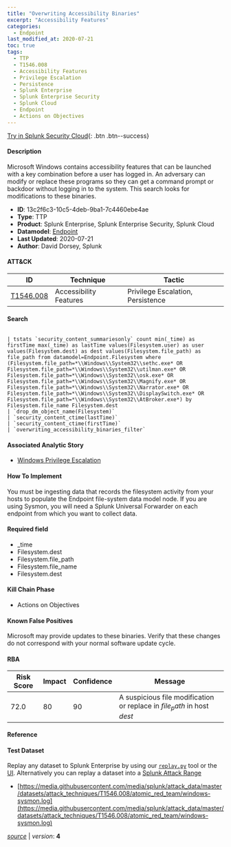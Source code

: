 ```yaml
---
title: "Overwriting Accessibility Binaries"
excerpt: "Accessibility Features"
categories:
  - Endpoint
last_modified_at: 2020-07-21
toc: true
tags:
  - TTP
  - T1546.008
  - Accessibility Features
  - Privilege Escalation
  - Persistence
  - Splunk Enterprise
  - Splunk Enterprise Security
  - Splunk Cloud
  - Endpoint
  - Actions on Objectives
---
```




[Try in Splunk Security Cloud](https://www.splunk.com/en_us/cyber-security.html){: .btn .btn--success}

#### Description

Microsoft Windows contains accessibility features that can be launched with a key combination before a user has logged in. An adversary can modify or replace these programs so they can get a command prompt or backdoor without logging in to the system. This search looks for modifications to these binaries.

- **ID**: 13c2f6c3-10c5-4deb-9ba1-7c4460ebe4ae
- **Type**: TTP
- **Product**: Splunk Enterprise, Splunk Enterprise Security, Splunk Cloud
- **Datamodel**: [Endpoint](https://docs.splunk.com/Documentation/CIM/latest/User/Endpoint)
- **Last Updated**: 2020-07-21
- **Author**: David Dorsey, Splunk


#### ATT&CK

| ID          | Technique   | Tactic       |
| ----------- | ----------- |--------------|
| [T1546.008](https://attack.mitre.org/techniques/T1546/008/) | Accessibility Features | Privilege Escalation, Persistence |


#### Search

```

| tstats `security_content_summariesonly` count min(_time) as firstTime max(_time) as lastTime values(Filesystem.user) as user values(Filesystem.dest) as dest values(Filesystem.file_path) as file_path from datamodel=Endpoint.Filesystem where (Filesystem.file_path=*\\Windows\\System32\\sethc.exe* OR Filesystem.file_path=*\\Windows\\System32\\utilman.exe* OR Filesystem.file_path=*\\Windows\\System32\\osk.exe* OR Filesystem.file_path=*\\Windows\\System32\\Magnify.exe* OR Filesystem.file_path=*\\Windows\\System32\\Narrator.exe* OR Filesystem.file_path=*\\Windows\\System32\\DisplaySwitch.exe* OR Filesystem.file_path=*\\Windows\\System32\\AtBroker.exe*) by Filesystem.file_name Filesystem.dest 
| `drop_dm_object_name(Filesystem)` 
| `security_content_ctime(lastTime)` 
| `security_content_ctime(firstTime)` 
| `overwriting_accessibility_binaries_filter`
```

#### Associated Analytic Story
* [Windows Privilege Escalation](/stories/windows_privilege_escalation)


#### How To Implement
You must be ingesting data that records the filesystem activity from your hosts to populate the Endpoint file-system data model node. If you are using Sysmon, you will need a Splunk Universal Forwarder on each endpoint from which you want to collect data.

#### Required field
* _time
* Filesystem.dest
* Filesystem.file_path
* Filesystem.file_name
* Filesystem.dest


#### Kill Chain Phase
* Actions on Objectives


#### Known False Positives
Microsoft may provide updates to these binaries. Verify that these changes do not correspond with your normal software update cycle.



#### RBA

| Risk Score  | Impact      | Confidence   | Message      |
| ----------- | ----------- |--------------|--------------|
| 72.0 | 80 | 90 | A suspicious file modification or replace in $file_path$  in host $dest$ |



#### Reference


#### Test Dataset
Replay any dataset to Splunk Enterprise by using our [`replay.py`](https://github.com/splunk/attack_data#using-replaypy) tool or the [UI](https://github.com/splunk/attack_data#using-ui).
Alternatively you can replay a dataset into a [Splunk Attack Range](https://github.com/splunk/attack_range#replay-dumps-into-attack-range-splunk-server)

* [https://media.githubusercontent.com/media/splunk/attack_data/master/datasets/attack_techniques/T1546.008/atomic_red_team/windows-sysmon.log](https://media.githubusercontent.com/media/splunk/attack_data/master/datasets/attack_techniques/T1546.008/atomic_red_team/windows-sysmon.log)



[*source*](https://github.com/splunk/security_content/tree/develop/detections/endpoint/overwriting_accessibility_binaries.yml) \| *version*: **4**